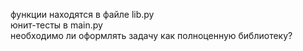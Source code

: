 функции находятся в файле lib.py                                              
юнит-тесты в main.py                                                  
необходимо ли оформлять задачу как полноценную библиотеку?

